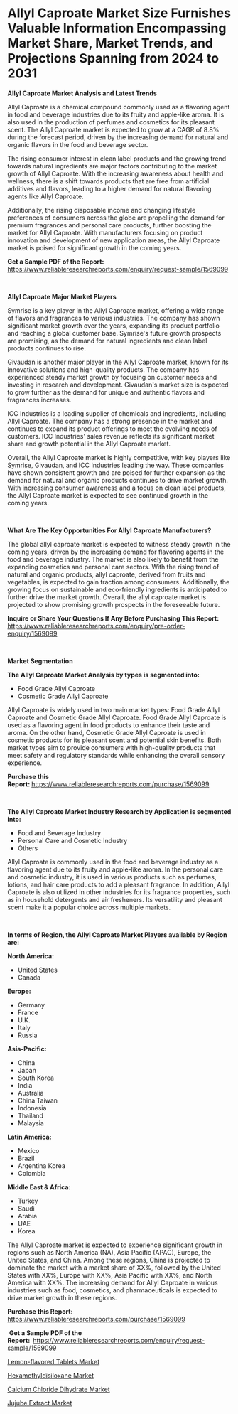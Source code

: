 <p><h1>Allyl Caproate Market Size Furnishes Valuable Information Encompassing Market Share, Market Trends, and Projections Spanning from 2024 to 2031</h1></p><p><strong>Allyl Caproate Market Analysis and Latest Trends</strong></p>
<p><p>Allyl Caproate is a chemical compound commonly used as a flavoring agent in food and beverage industries due to its fruity and apple-like aroma. It is also used in the production of perfumes and cosmetics for its pleasant scent. The Allyl Caproate market is expected to grow at a CAGR of 8.8% during the forecast period, driven by the increasing demand for natural and organic flavors in the food and beverage sector.</p><p>The rising consumer interest in clean label products and the growing trend towards natural ingredients are major factors contributing to the market growth of Allyl Caproate. With the increasing awareness about health and wellness, there is a shift towards products that are free from artificial additives and flavors, leading to a higher demand for natural flavoring agents like Allyl Caproate.</p><p>Additionally, the rising disposable income and changing lifestyle preferences of consumers across the globe are propelling the demand for premium fragrances and personal care products, further boosting the market for Allyl Caproate. With manufacturers focusing on product innovation and development of new application areas, the Allyl Caproate market is poised for significant growth in the coming years.</p></p>
<p><strong>Get a Sample PDF of the Report:&nbsp;</strong> <a href="https://www.reliableresearchreports.com/enquiry/request-sample/1569099">https://www.reliableresearchreports.com/enquiry/request-sample/1569099</a></p>
<p>&nbsp;</p>
<p><strong>Allyl Caproate Major Market Players</strong></p>
<p><p>Symrise is a key player in the Allyl Caproate market, offering a wide range of flavors and fragrances to various industries. The company has shown significant market growth over the years, expanding its product portfolio and reaching a global customer base. Symrise's future growth prospects are promising, as the demand for natural ingredients and clean label products continues to rise.</p><p>Givaudan is another major player in the Allyl Caproate market, known for its innovative solutions and high-quality products. The company has experienced steady market growth by focusing on customer needs and investing in research and development. Givaudan's market size is expected to grow further as the demand for unique and authentic flavors and fragrances increases.</p><p>ICC Industries is a leading supplier of chemicals and ingredients, including Allyl Caproate. The company has a strong presence in the market and continues to expand its product offerings to meet the evolving needs of customers. ICC Industries' sales revenue reflects its significant market share and growth potential in the Allyl Caproate market.</p><p>Overall, the Allyl Caproate market is highly competitive, with key players like Symrise, Givaudan, and ICC Industries leading the way. These companies have shown consistent growth and are poised for further expansion as the demand for natural and organic products continues to drive market growth. With increasing consumer awareness and a focus on clean label products, the Allyl Caproate market is expected to see continued growth in the coming years.</p></p>
<p>&nbsp;</p>
<p><strong>What Are The Key Opportunities For Allyl Caproate Manufacturers?</strong></p>
<p><p>The global allyl caproate market is expected to witness steady growth in the coming years, driven by the increasing demand for flavoring agents in the food and beverage industry. The market is also likely to benefit from the expanding cosmetics and personal care sectors. With the rising trend of natural and organic products, allyl caproate, derived from fruits and vegetables, is expected to gain traction among consumers. Additionally, the growing focus on sustainable and eco-friendly ingredients is anticipated to further drive the market growth. Overall, the allyl caproate market is projected to show promising growth prospects in the foreseeable future.</p></p>
<p><strong>Inquire or Share Your Questions If Any Before Purchasing This Report:</strong> <a href="https://www.reliableresearchreports.com/enquiry/pre-order-enquiry/1569099">https://www.reliableresearchreports.com/enquiry/pre-order-enquiry/1569099</a></p>
<p>&nbsp;</p>
<p><strong>Market Segmentation</strong></p>
<p><strong>The Allyl Caproate Market Analysis by types is segmented into:</strong></p>
<p><ul><li>Food Grade Allyl Caproate</li><li>Cosmetic Grade Allyl Caproate</li></ul></p>
<p><p>Allyl Caproate is widely used in two main market types: Food Grade Allyl Caproate and Cosmetic Grade Allyl Caproate. Food Grade Allyl Caproate is used as a flavoring agent in food products to enhance their taste and aroma. On the other hand, Cosmetic Grade Allyl Caproate is used in cosmetic products for its pleasant scent and potential skin benefits. Both market types aim to provide consumers with high-quality products that meet safety and regulatory standards while enhancing the overall sensory experience.</p></p>
<p><strong>Purchase this Report:&nbsp;</strong><a href="https://www.reliableresearchreports.com/purchase/1569099">https://www.reliableresearchreports.com/purchase/1569099</a></p>
<p>&nbsp;</p>
<p><strong>The Allyl Caproate Market Industry Research by Application is segmented into:</strong></p>
<p><ul><li>Food and Beverage Industry</li><li>Personal Care and Cosmetic Industry</li><li>Others</li></ul></p>
<p><p>Allyl Caproate is commonly used in the food and beverage industry as a flavoring agent due to its fruity and apple-like aroma. In the personal care and cosmetic industry, it is used in various products such as perfumes, lotions, and hair care products to add a pleasant fragrance. In addition, Allyl Caproate is also utilized in other industries for its fragrance properties, such as in household detergents and air fresheners. Its versatility and pleasant scent make it a popular choice across multiple markets.</p></p>
<p>&nbsp;</p>
<p><strong>In terms of Region, the Allyl Caproate Market Players available by Region are:</strong></p>
<p>
    <p> <strong> North America: </strong>
        <ul>
            <li>United States</li>
            <li>Canada</li>
        </ul>
        </p> 
    <p> <strong> Europe: </strong>
        <ul>
            <li>Germany</li>
            <li>France</li>
            <li>U.K.</li>
            <li>Italy</li>
            <li>Russia</li>
        </ul>
        </p> 
    <p> <strong> Asia-Pacific: </strong>
        <ul>
            <li>China</li>
            <li>Japan</li>
            <li>South Korea</li>
            <li>India</li>
            <li>Australia</li>
            <li>China Taiwan</li>
            <li>Indonesia</li>
            <li>Thailand</li>
            <li>Malaysia</li>
        </ul>
        </p> 
    <p> <strong> Latin America: </strong>
        <ul>
            <li>Mexico</li>
            <li>Brazil</li>
            <li>Argentina Korea</li>
            <li>Colombia</li>
        </ul>
        </p> 
    <p> <strong> Middle East & Africa: </strong>
        <ul>
            <li>Turkey</li>
            <li>Saudi</li>
            <li>Arabia</li>
            <li>UAE</li>
            <li>Korea</li>
        </ul>
    </p>
    </p>
<p><p>The Allyl Caproate market is expected to experience significant growth in regions such as North America (NA), Asia Pacific (APAC), Europe, the United States, and China. Among these regions, China is projected to dominate the market with a market share of XX%, followed by the United States with XX%, Europe with XX%, Asia Pacific with XX%, and North America with XX%. The increasing demand for Allyl Caproate in various industries such as food, cosmetics, and pharmaceuticals is expected to drive market growth in these regions.</p></p>
<p><strong>Purchase this Report: </strong><a href="https://www.reliableresearchreports.com/purchase/1569099">https://www.reliableresearchreports.com/purchase/1569099</a></p>
<p>&nbsp;<strong>Get a Sample PDF of the Report:&nbsp;&nbsp;</strong><a href="https://www.reliableresearchreports.com/enquiry/request-sample/1569099">https://www.reliableresearchreports.com/enquiry/request-sample/1569099</a></p>
<p><strong></strong></p>
<p><p><a href="https://angry-finch-aaf.notion.site/Lemon-flavored-Tablets-Market-Research-Report-Provides-thorough-Industry-Overview-which-offers-an-I-acf8d97e53954212abe73b2791f927e7">Lemon-flavored Tablets Market</a></p><p><a href="https://view.publitas.com/reportprime-1/hexamethyldisiloxane-market-insights-market-players-and-forecast-till-2030/">Hexamethyldisiloxane Market</a></p><p><a href="https://view.publitas.com/reportprime-1/calcium-chloride-dihydrate-market-size-2023-2030-global-industrial-analysis-key-geographical-regions-market-share-top-key-players-product-types-and-forecast-research-report/">Calcium Chloride Dihydrate Market</a></p><p><a href="https://view.publitas.com/reportprime-1/jujube-extract-market-size-growing-and-forecasted-for-period-from-2023-2030-and-provides-complete-market-analysis-of-this-market/">Jujube Extract Market</a></p></p>